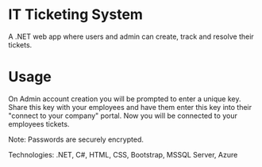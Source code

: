 # IT Ticketing System

A .NET web app where users and admin can create, track and resolve their tickets.

# Usage

On Admin account creation you will be prompted to enter a unique key. Share this key with your employees and have them enter this key into their "connect to your company" portal. Now you will be connected to your employees tickets.

Note: Passwords are securely encrypted.

Technologies: .NET, C#, HTML, CSS, Bootstrap, MSSQL Server, Azure
